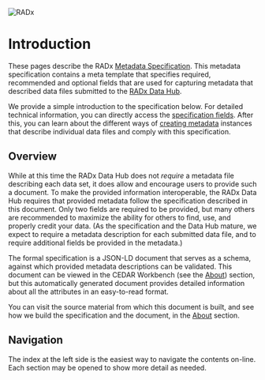 ![RADx](https://radx-hub.nih.gov/assets/img/radx-circle-collage.png)

# Introduction

These pages describe the RADx [Metadata Specification](https://cedar.metadatacenter.org/dashboard?folderId=https:%2F%2Frepo.metadatacenter.org%2Ffolders%2F5ac6dcb6-7a9b-4a75-a945-60ae43750953).  This metadata specification contains a meta template that specifies required, recommended and optional fields that are used for capturing metadata that described data files submitted to the [RADx Data Hub](https://radx-hub.nih.gov/home).

We provide a simple introduction to the specification below. For detailed technical information, you can directly access the [specification fields](specification.md). After this, you can learn about the different ways of [creating metadata](creating-metadata.md) instances that describe individual data files and comply with this specification.

## Overview

While at this time the RADx Data Hub does not *require* a metadata file describing each data set, it does allow and encourage users to provide such a document. To make the provided information interoperable, the RADx Data Hub requires that provided metadata follow the specification described in this document. Only two fields are required to be provided, but many others are recommended to maximize the ability for others to find, use, and properly credit your data. (As the specification and the Data Hub mature, we expect to require a metadata description for each submitted data file, and to require additional fields be provided in the metadata.) 

The formal specification is a JSON-LD document that serves as a schema, against which provided metadata descriptions can be validated. This document can be viewed in the CEDAR Workbench (see the [About](about.md)) section, but this automatically generated document provides detailed information about all the attributes in an easy-to-read format. 

You can visit the source material from which this document is built, and see how we build the specification and the document, in the [About](about.md) section.

## Navigation

The index at the left side is the easiest way to navigate the contents on-line. Each section may be opened to show more detail as needed.
